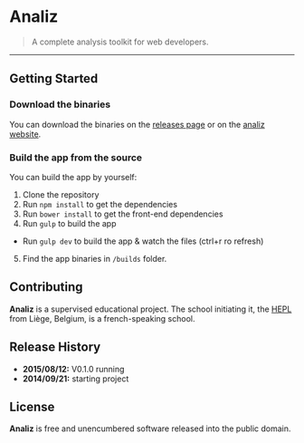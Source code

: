 # Analiz

> A complete analysis toolkit for web developers.

* * *

## Getting Started

### Download the binaries

You can download the binaries on the [releases page](https://github.com/analiz-app/analiz/releases) or on the [analiz website](https://analiz-app.github.io).

### Build the app from the source

You can build the app by yourself:

1. Clone the repository
2. Run `npm install` to get the dependencies
3. Run `bower install` to get the front-end dependencies
4. Run `gulp` to build the app
  - Run `gulp dev` to build the app & watch the files (ctrl+r ro refresh)
5. Find the app binaries in `/builds` folder.

## Contributing

**Analiz** is a supervised educational project. The school initiating it, the [HEPL](http://www.provincedeliege.be/hauteecole) from Liège, Belgium, is a french-speaking school.

## Release History
* **2015/08/12:** V0.1.0 running
* **2014/09/21:** starting project

## License

**Analiz** is free and unencumbered software released into the public domain.
